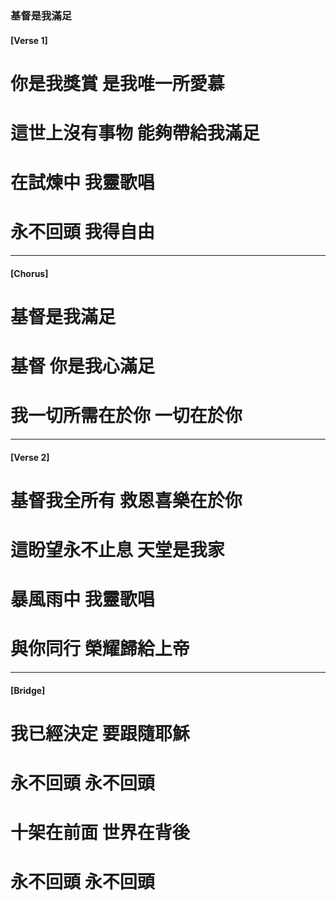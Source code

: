### 基督是我滿足
#### [Verse 1]
# 你是我獎賞 是我唯一所愛慕
# 這世上沒有事物 能夠帶給我滿足 
# 在試煉中 我靈歌唱 
# 永不回頭 我得自由

---

#### [Chorus]
# 基督是我滿足
# 基督 你是我心滿足 
# 我一切所需在於你 一切在於你

---

#### [Verse 2]
# 基督我全所有 救恩喜樂在於你 
# 這盼望永不止息 天堂是我家 
# 暴風雨中 我靈歌唱 
# 與你同行 榮耀歸給上帝

---

#### [Bridge]
# 我已經決定 要跟隨耶穌 
# 永不回頭 永不回頭 
# 十架在前面 世界在背後 
# 永不回頭 永不回頭
